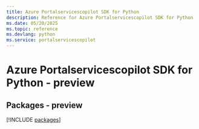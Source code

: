 ```yaml
---
title: Azure Portalservicescopilot SDK for Python
description: Reference for Azure Portalservicescopilot SDK for Python
ms.date: 05/20/2025
ms.topic: reference
ms.devlang: python
ms.service: portalservicescopilot
---
```

# Azure Portalservicescopilot SDK for Python - preview
## Packages - preview
[!INCLUDE [packages](portalservicescopilot-index.md)]